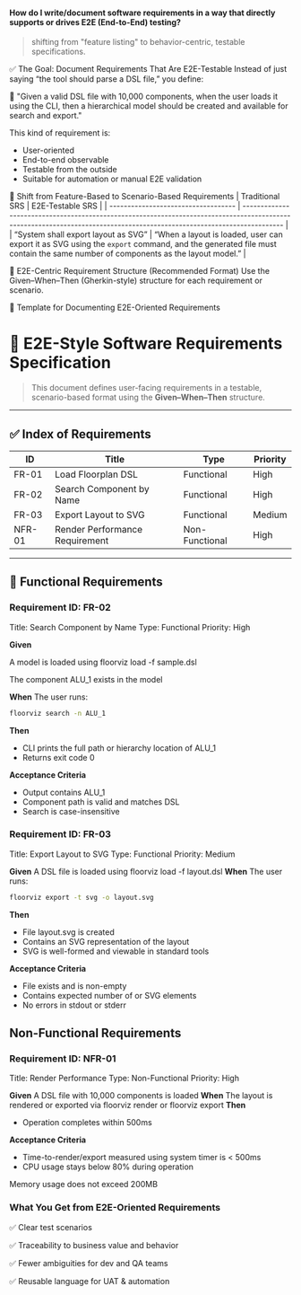 #### How do I write/document software requirements in a way that directly supports or drives E2E (End-to-End) testing?

> shifting from "feature listing" to behavior-centric, testable specifications.

✅ The Goal: Document Requirements That Are E2E-Testable
Instead of just saying “the tool should parse a DSL file,” you define:

💬 "Given a valid DSL file with 10,000 components, when the user loads it using the CLI, then a hierarchical model should be created and available for search and export."

This kind of requirement is:
- User-oriented
- End-to-end observable
- Testable from the outside
- Suitable for automation or manual E2E validation

🔄 Shift from Feature-Based to Scenario-Based Requirements
| Traditional SRS                     | E2E-Testable SRS                                                                                                                                                        |
| ----------------------------------- | ----------------------------------------------------------------------------------------------------------------------------------------------------------------------- |
| “System shall export layout as SVG” | “When a layout is loaded, user can export it as SVG using the `export` command, and the generated file must contain the same number of components as the layout model.” |


🧩 E2E-Centric Requirement Structure (Recommended Format)
Use the Given–When–Then (Gherkin-style) structure for each requirement or scenario.

📘 Template for Documenting E2E-Oriented Requirements

# 📘 E2E-Style Software Requirements Specification

> This document defines user-facing requirements in a testable, scenario-based format using the **Given–When–Then** structure.

---

## ✅ Index of Requirements

| ID     | Title                        | Type      | Priority |
|--------|------------------------------|-----------|----------|
| FR-01  | Load Floorplan DSL           | Functional | High     |
| FR-02  | Search Component by Name     | Functional | High     |
| FR-03  | Export Layout to SVG         | Functional | Medium   |
| NFR-01 | Render Performance Requirement | Non-Functional | High |

---

## 🧩 Functional Requirements

### Requirement ID: FR-02
Title: Search Component by Name
Type: Functional
Priority: High

**Given**

A model is loaded using floorviz load -f sample.dsl

The component ALU_1 exists in the model

**When**
The user runs:
```sh
floorviz search -n ALU_1
```
**Then**
- CLI prints the full path or hierarchy location of ALU_1
- Returns exit code 0

**Acceptance Criteria**
- Output contains ALU_1
- Component path is valid and matches DSL
- Search is case-insensitive

### Requirement ID: FR-03
Title: Export Layout to SVG
Type: Functional
Priority: Medium

**Given**
A DSL file is loaded using floorviz load -f layout.dsl
**When**
The user runs:
```sh
floorviz export -t svg -o layout.svg
```
**Then**
- File layout.svg is created
- Contains an SVG representation of the layout
- SVG is well-formed and viewable in standard tools

**Acceptance Criteria**
- File exists and is non-empty
- Contains expected number of <rect> or <g> SVG elements
- No errors in stdout or stderr

## Non-Functional Requirements
### Requirement ID: NFR-01
Title: Render Performance
Type: Non-Functional
Priority: High

**Given**
A DSL file with 10,000 components is loaded
**When**
The layout is rendered or exported via floorviz render or floorviz export
**Then**
- Operation completes within 500ms

**Acceptance Criteria**
- Time-to-render/export measured using system timer is < 500ms
- CPU usage stays below 80% during operation

Memory usage does not exceed 200MB



 ### What You Get from E2E-Oriented Requirements
✅ Clear test scenarios

✅ Traceability to business value and behavior

✅ Fewer ambiguities for dev and QA teams

✅ Reusable language for UAT & automation
 


